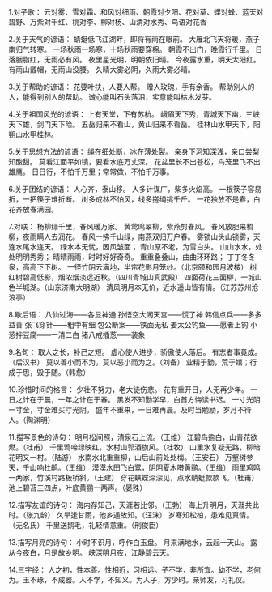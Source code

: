 1.对子歌：
云对雾、雪对霜、和风对细雨、朝霞对夕阳、花对草、蝶对蜂、蓝天对碧野、万紫对千红、桃对李、柳对杨、山清对水秀、鸟语对花香

2.关于天气的谚语：
蜻蜓低飞江湖畔，即将有雨在眼前。
大雁北飞天将暖，燕子南归气转寒。
一场秋雨一场寒，十场秋雨要穿棉。
朝霞不出门，晚霞行千里。
日落胭脂红，无雨必有风。
夜里星光明，明朝依旧晴。 
今夜露水重，明天太阳红。 
有雨山戴帽，无雨山没腰。 
久晴大雾必阴，久雨大雾必晴。

3.关于帮助的谚语：
花要叶扶，人要人帮。
赠人玫瑰，手有余香。
帮助别人的人，能得到别人的帮助。 
诚心能叫石头落泪，实意能叫枯木发芽。

4.关于祖国风光的谚语：
上有天堂，下有苏杭。 
峨眉天下秀，青城天下幽，三峡天下雄，剑门天下险。 
五岳归来不看山，黄山归来不看岳。
桂林山水甲天下，阳朔山水甲桂林。

5.关于思想方法的谚语：
绳在细处断，冰在薄处裂。 
亲身下河知深浅，亲口尝梨知酸甜。 
莫看江面平如镜，要看水底万丈深。 
花盆里长不出苍松，鸟笼里飞不出雄鹰。
日日行，不怕千万里；常常做，不怕千万事。

6.关于团结的谚语：
人心齐，泰山移。 
人多计谋广，柴多火焰高。
一根筷子容易折，一把筷子难折断。 
树多成林不怕风，线多搓绳挑千斤。 
一花独放不是春，白花齐放春满园。

7.对联：
杨柳绿千里，春风暖万家。
黄莺鸣翠柳，紫燕剪春风。
春风放胆来梳柳，夜雨瞒人去润花。
春风一拂千山绿，南燕双归万户春。
雾锁山头山锁雾，天连水尾水连天。
绿水本无忧，因风皱面；
青山原不老，为雪白头。
山山水水，处处明明秀秀；
晴晴雨雨，时时好好奇奇。
重重叠叠山，曲曲环环路；
丁丁冬冬泉，高高下下树。
一径竹阴云满地，半帘花影月笼纱。（北京颐和园月波楼）
树红树碧高低影，烟浓烟淡远近秋。（四川青城山真武殿）
四面荷花三面柳，一城山色半城湖。（山东济南大明湖）
清风明月本无价，近水遥山皆有情。（江苏苏州沧浪亭）

8.歇后语：
八仙过海——各显神通
孙悟空大闹天宫——慌了神
韩信点兵——多多益善
张飞穿针——粗中有细
包公断案——铁面无私
姜太公钓鱼——愿者上钩
小葱拌豆腐——一清二白
猪八戒插葱——装象 

9.名句：
取人之长，补己之短。
虚心使人进步，骄傲使人落后。
有志者事竟成。（后汉书）
莫以善小而不为，莫以恶小而为之。（刘备）
业精于勤，荒于嬉；行成于思，毁于随。（韩愈）

10.珍惜时间的格言：
少壮不努力，老大徒伤悲。
花有重开日，人无再少年。
一日之计在于晨，一年之计在于春。
黑发不知勤学早，白首方悔读书迟。
一寸光阴一寸金，寸金难买寸光阴。
盛年不重来，一日难再晨。及时当勉励，岁月不待人。（陶渊明） 

11.描写景色的诗句：
明月松间照，清泉石上流。（王维）
江碧鸟逾白，山青花欲燃。（杜甫）
千里莺啼绿映红，水村山郭酒旗风。（杜牧）
山重水复疑无路，柳暗花明又一村。（陆游）
水南水北重重柳，山后山前处处梅。（王安石）
万壑树参天，千山响杜鹃。（王维）
漠漠水田飞白鹭，阴阴夏木啭黄鹂。（王维）
雨里鸡鸣一两家，竹溪村路板桥斜。（王建）
穿花蛱蝶深深见，点水蜻蜓款款飞。（杜甫）
池上碧苔三四点，叶底黄鹂一两声。（晏殊） 

12.描写友谊的诗句：
海内存知己，天涯若比邻。（王勃）
海上升明月，天涯共此时。（张九龄）
久旱逢甘雨，他乡遇故知。（汪洙）
岁寒知松柏，患难见真情。（无名氏）
千里送鹅毛，礼轻情意重。（刑俊臣）

13.描写月亮的诗句：
小时不识月，呼作白玉盘。
月来满地水，云起一天山。
露从今夜白，月是故乡明。
峡深明月夜，江静碧云天。

14.三字经：
人之初，性本善。性相近，习相远。子不学，非所宜。幼不学，老何为。玉不琢，不成器。人不学，不知义。为人子，方少时。亲师友，习礼仪。